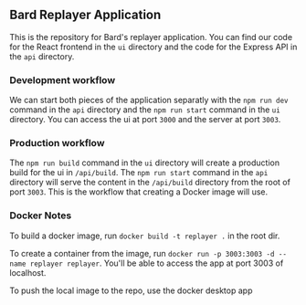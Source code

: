 ## Bard Replayer Application

This is the repository for Bard's replayer application. You can find our code for the React frontend in the `ui` directory and the code for the Express API in the `api` directory.

### Development workflow

We can start both pieces of the application separatly with the `npm run dev` command in the `api` directory and the `npm run start` command in the `ui` directory. You can access the ui at port `3000` and the server at port `3003`.

### Production workflow

The `npm run build` command in the `ui` directory will create a production build for the ui in `/api/build`. The `npm run start` command in the `api` directory will serve the content in the `/api/build` directory from the root of port `3003`. This is the workflow that creating a Docker image will use.

### Docker Notes

To build a docker image, run `docker build -t replayer .` in the root dir.

To create a container from the image, run `docker run -p 3003:3003 -d --name replayer replayer`. You'll be able to access the app at port 3003 of localhost.

To push the local image to the repo, use the docker desktop app
